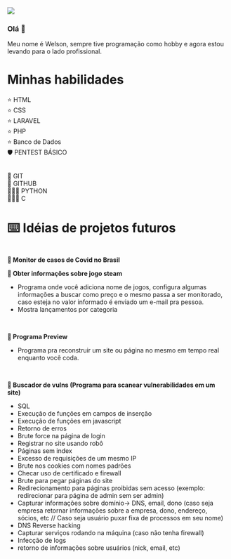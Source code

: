 <img src="https://github-readme-stats.vercel.app/api?username=xawslegior&show_icons=true&theme=radical&title_color=8E2DE2&text_color=fff&icon_color=8E2DE2">

### Olá 👋 

Meu nome é Welson, sempre tive programação como hobby e agora estou levando para o lado profissional.

# Minhas habilidades
⭐️ HTML
<br>
⭐️ CSS
<br>
⭐️ LARAVEL
<br>
⭐️ PHP
<br>
⭐️ Banco de Dados
<br>
🛡️ PENTEST BÁSICO
<br><br>

🧰 GIT
<br>
🧰 GITHUB
<br>
👨🏻‍💻 PYTHON
<br>
👨🏻‍💻 C
 
# ⌨️ Idéias de projetos futuros
<br>
 <b>🔨 Monitor de casos de Covid no Brasil</b>

 <b>🔨 Obter informações sobre jogo steam </b>
<br>
 - Programa onde você adiciona nome de jogos, configura algumas informações a buscar como preço e o mesmo passa a ser monitorado, caso esteja no valor informado é enviado um e-mail pra pessoa.
 - Mostra lançamentos por categoria
<br>

 <b>🔨 Programa Preview </b>
<br>
- Programa pra reconstruir um site ou página no mesmo em tempo real enquanto você coda.
<br>

 <b>🔨 Buscador de vulns (Programa para scanear vulnerabilidades em um site) </b>
<br>
 - SQL
 - Execução de funções em campos de inserção
 - Execução de funções em javascript
 - Retorno de erros
 - Brute force na página de login
 - Registrar no site usando robô
 - Páginas sem index
 - Excesso de requisições de um mesmo IP
 - Brute nos cookies com nomes padrões
 - Checar uso de certificado e firewall
 - Brute para pegar páginas do site
 - Redirecionamento para páginas proibidas sem acesso (exemplo: redirecionar para página de admin sem ser admin)
 - Capturar informações sobre domínio-> DNS, email, dono (caso seja empresa retornar informações sobre a empresa, dono, endereço, sócios, etc // Caso seja usuário puxar fixa de processos em seu nome)
 - DNS Reverse hacking
 - Capturar serviços rodando na máquina (caso não tenha firewall)
 - Infecção de logs
 - retorno de informações sobre usuários (nick, email, etc)

<br>
